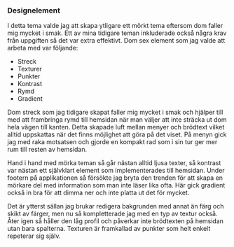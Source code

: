 ### Designelement

I detta tema valde jag att skapa ytligare ett mörkt tema eftersom dom faller mig mycket i smak. Ett av mina tidigare teman inkluderade också några krav från uppgiften så det var extra effektivt. Dom sex element som jag valde att arbeta med var följande: 

* Streck
* Texturer
* Punkter
* Kontrast
* Rymd
* Gradient

Dom streck som jag tidigare skapat faller mig mycket i smak och hjälper till med att frambringa rymd till hemsidan när man väljer att inte sträcka ut dom hela vägen till kanten. Detta skapade luft mellan menyer och brödtext vilket alltid uppskattas när det finns möjlighet att göra på det viset. På menyn gick jag med raka motsatsen och gjorde en kompakt rad som i sin tur ger mer rum till resten av hemsidan. 

 
 

Hand i hand med mörka teman så går nästan alltid ljusa texter, så kontrast var nästan ett självklart element som implementerades till hemsidan. Under footern på applikationen så försökte jag bryta den trenden för att skapa en mörkare del med information som man inte läser lika ofta. Här gick gradient också in bra för att dimma ner och inte platta ut det för mycket. 

 
 

Det är ytterst sällan jag brukar redigera bakgrunden med annat än färg och skikt av färger, men nu så kompletterade jag med en typ av textur också. Åter igen så håller den låg profil och påverkar inte brödtexten på hemsidan utan bara spalterna. Texturen är framkallad av punkter som helt enkelt repeterar sig själv. 